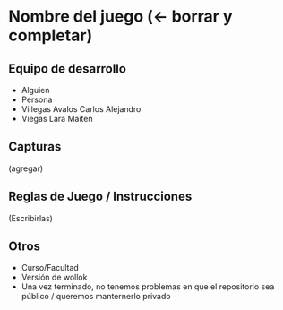 # Nombre del juego (<- borrar y completar)

## Equipo de desarrollo

- Alguien
- Persona
- Villegas Avalos Carlos Alejandro
- Viegas Lara Maiten

## Capturas

(agregar)

## Reglas de Juego / Instrucciones

(Escribirlas)


## Otros

- Curso/Facultad
- Versión de wollok
- Una vez terminado, no tenemos problemas en que el repositorio sea público / queremos manternerlo privado

